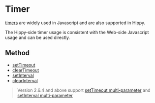 # Timer

[timers](//developer.mozilla.org/en-US/Add-ons/Code_snippets/Timers) are widely used in Javascript and are also supported in Hippy.

The Hippy-side timer usage is consistent with the Web-side Javascript usage and can be used directly.

## Method

* [setTimeout](//developer.mozilla.org/zh-CN/docs/Web/API/Window/setTimeout)
* [clearTimeout](//developer.mozilla.org/zh-CN/docs/Web/API/WindowTimers/clearTimeout)
* [setInterval](//developer.mozilla.org/zh-CN/docs/Web/API/Window/setInterval)
* [clearInterval](//developer.mozilla.org/zh-CN/docs/Web/API/window/clearInterval)

> Version 2.6.4 and above support [setTimeout multi-parameter](https://developer.mozilla.org/zh-CN/docs/Web/API/WindowOrWorkerGlobalScope/setTimeout#%E5%8F%82%E6%95%B0) and [setInterval multi-parameter](https://developer.mozilla.org/zh-CN/docs/Web/API/WindowOrWorkerGlobalScope/setInterval#%E5%8F%82%E6%95%B0)

